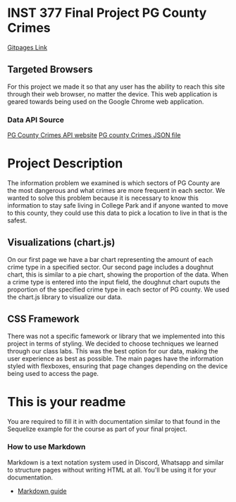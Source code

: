 # INST 377 Final Project PG County Crimes
[Gitpages Link](https://emilyklomparens.github.io/Group23-Final-Project/)

## Targeted Browsers
For this project we made it so that any user has the ability to reach this site through their web browser, no matter the device. 
This web application is geared towards being used on the Google Chrome web application. 

### Data API Source
[PG County Crimes API website](https://data.princegeorgescountymd.gov/Public-Safety/Crime-Incidents-February-2017-to-Present/wb4e-w4nf/data)
[PG county Crimes JSON file](https://data.princegeorgescountymd.gov/resource/wb4e-w4nf.json)

# Project Description
The information problem we examined is which sectors of PG County are the most dangerous and what crimes are more frequent in each sector. We wanted to solve this problem because it is necessary to know this information to stay safe living in College Park and if anyone wanted to move to this county, they could use this data to pick a location to live in that is the safest. 

## Visualizations (chart.js)
On our first page we have a bar chart representing the amount of each crime type in a specified sector.
Our second page includes a doughnut chart, this is similar to a pie chart, showing the proportion of the data. When a crime type is entered into the input field, the doughnut chart ouputs the proportion of the specified crime type in each sector of PG county.
We used the chart.js library to visualize our data.

## CSS Framework
There was not a specific famework or library that we implemented into this project in terms of styling. We decided to choose techniques we learned through our class labs. This was the best option for our data, making the user experience as best as possible. The main pages have the information styled with flexboxes, ensuring that page changes depending on the device being used to access the page. 







# This is your readme
You are required to fill it in with documentation similar to that found in the Sequelize example for the course as part of your final project.

### How to use Markdown
Markdown is a text notation system used in Discord, Whatsapp and similar to structure pages without writing HTML at all. You'll be using it for your documentation.
* [Markdown guide](https://www.markdownguide.org/cheat-sheet/)